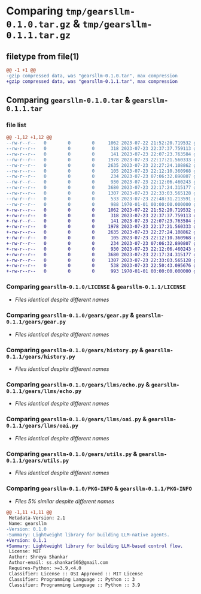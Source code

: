 # Comparing `tmp/gearsllm-0.1.0.tar.gz` & `tmp/gearsllm-0.1.1.tar.gz`

## filetype from file(1)

```diff
@@ -1 +1 @@
-gzip compressed data, was "gearsllm-0.1.0.tar", max compression
+gzip compressed data, was "gearsllm-0.1.1.tar", max compression
```

## Comparing `gearsllm-0.1.0.tar` & `gearsllm-0.1.1.tar`

### file list

```diff
@@ -1,12 +1,12 @@
--rw-r--r--   0        0        0     1062 2023-07-22 21:52:20.719532 gearsllm-0.1.0/LICENSE
--rw-r--r--   0        0        0      318 2023-07-23 22:37:37.759113 gearsllm-0.1.0/README.md
--rw-r--r--   0        0        0      141 2023-07-23 22:07:23.763584 gearsllm-0.1.0/gears/__init__.py
--rw-r--r--   0        0        0     1978 2023-07-23 22:17:21.560333 gearsllm-0.1.0/gears/gear.py
--rw-r--r--   0        0        0     2635 2023-07-23 22:27:24.108862 gearsllm-0.1.0/gears/history.py
--rw-r--r--   0        0        0      105 2023-07-23 22:12:10.360968 gearsllm-0.1.0/gears/llms/__init__.py
--rw-r--r--   0        0        0      234 2023-07-23 07:06:32.890807 gearsllm-0.1.0/gears/llms/base.py
--rw-r--r--   0        0        0      930 2023-07-23 22:12:06.460243 gearsllm-0.1.0/gears/llms/echo.py
--rw-r--r--   0        0        0     3680 2023-07-23 22:17:24.315177 gearsllm-0.1.0/gears/llms/oai.py
--rw-r--r--   0        0        0     1307 2023-07-23 22:33:03.565128 gearsllm-0.1.0/gears/utils.py
--rw-r--r--   0        0        0      533 2023-07-23 22:48:31.213591 gearsllm-0.1.0/pyproject.toml
--rw-r--r--   0        0        0      988 1970-01-01 00:00:00.000000 gearsllm-0.1.0/PKG-INFO
+-rw-r--r--   0        0        0     1062 2023-07-22 21:52:20.719532 gearsllm-0.1.1/LICENSE
+-rw-r--r--   0        0        0      318 2023-07-23 22:37:37.759113 gearsllm-0.1.1/README.md
+-rw-r--r--   0        0        0      141 2023-07-23 22:07:23.763584 gearsllm-0.1.1/gears/__init__.py
+-rw-r--r--   0        0        0     1978 2023-07-23 22:17:21.560333 gearsllm-0.1.1/gears/gear.py
+-rw-r--r--   0        0        0     2635 2023-07-23 22:27:24.108862 gearsllm-0.1.1/gears/history.py
+-rw-r--r--   0        0        0      105 2023-07-23 22:12:10.360968 gearsllm-0.1.1/gears/llms/__init__.py
+-rw-r--r--   0        0        0      234 2023-07-23 07:06:32.890807 gearsllm-0.1.1/gears/llms/base.py
+-rw-r--r--   0        0        0      930 2023-07-23 22:12:06.460243 gearsllm-0.1.1/gears/llms/echo.py
+-rw-r--r--   0        0        0     3680 2023-07-23 22:17:24.315177 gearsllm-0.1.1/gears/llms/oai.py
+-rw-r--r--   0        0        0     1307 2023-07-23 22:33:03.565128 gearsllm-0.1.1/gears/utils.py
+-rw-r--r--   0        0        0      538 2023-07-23 22:50:43.095676 gearsllm-0.1.1/pyproject.toml
+-rw-r--r--   0        0        0      993 1970-01-01 00:00:00.000000 gearsllm-0.1.1/PKG-INFO
```

### Comparing `gearsllm-0.1.0/LICENSE` & `gearsllm-0.1.1/LICENSE`

 * *Files identical despite different names*

### Comparing `gearsllm-0.1.0/gears/gear.py` & `gearsllm-0.1.1/gears/gear.py`

 * *Files identical despite different names*

### Comparing `gearsllm-0.1.0/gears/history.py` & `gearsllm-0.1.1/gears/history.py`

 * *Files identical despite different names*

### Comparing `gearsllm-0.1.0/gears/llms/echo.py` & `gearsllm-0.1.1/gears/llms/echo.py`

 * *Files identical despite different names*

### Comparing `gearsllm-0.1.0/gears/llms/oai.py` & `gearsllm-0.1.1/gears/llms/oai.py`

 * *Files identical despite different names*

### Comparing `gearsllm-0.1.0/gears/utils.py` & `gearsllm-0.1.1/gears/utils.py`

 * *Files identical despite different names*

### Comparing `gearsllm-0.1.0/PKG-INFO` & `gearsllm-0.1.1/PKG-INFO`

 * *Files 5% similar despite different names*

```diff
@@ -1,11 +1,11 @@
 Metadata-Version: 2.1
 Name: gearsllm
-Version: 0.1.0
-Summary: Lightweight library for building LLM-native agents.
+Version: 0.1.1
+Summary: Lightweight library for building LLM-based control flow.
 License: MIT
 Author: Shreya Shankar
 Author-email: ss.shankar505@gmail.com
 Requires-Python: >=3.9,<4.0
 Classifier: License :: OSI Approved :: MIT License
 Classifier: Programming Language :: Python :: 3
 Classifier: Programming Language :: Python :: 3.9
```

